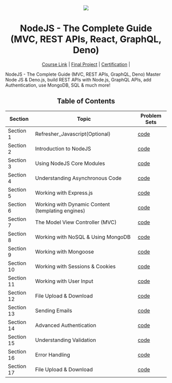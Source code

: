<div align=center>
    <img src="https://miro.medium.com/v2/resize:fit:720/format:webp/1*l2tlJsFNg2tH6QizegKkqA.png">
    <h1> NodeJS - The Complete Guide (MVC, REST APIs, React, GraphQL, Deno)
 </h1>
</div>


<div align=center>
    <a href="https://www.udemy.com/course/nodejs-express-mongodb-bootcamp/">Course Link</a> |
    <a href=" ">Final Project</a> |
    <a href=" ">Certification</a> |
</div>


NodeJS - The Complete Guide (MVC, REST APIs, GraphQL, Deno)
 Master Node JS & Deno.js, build REST APIs with Node.js, GraphQL APIs, add Authentication, use MongoDB, SQL & much more!

<div align="center">

## Table of Contents

|Section|Topic|Problem Sets|
|-----|-----------|----|
|Section 1 | Refresher_Javascript(Optional)  | [code](https://github.com/itsyuimorii/NodeJS---The-Complete-Guide--MVC--REST-APIs--GraphQL--Deno/tree/main/Section01_Refresher_Javascript(Optional))|
|Section 2 | Introduction to NodeJS  | [code]()|
|Section 3 | Using NodeJS Core Modules  | [code]()|
|Section 4 | Understanding Asynchronous Code  | [code]()|
|Section 5 | Working with Express.js  | [code]()|
|Section 6 | Working with Dynamic Content (templating engines)  | [code]()|
|Section 7 | The Model View Controller (MVC)  | [code]()|
|Section 8 | Working with NoSQL & Using MongoDB  | [code]()|
|Section 9 | Working with Mongoose  | [code]()|
|Section 10 | Working with Sessions & Cookies  | [code]()|
|Section 11 | Working with User Input  | [code]()|
|Section 12 | File Upload & Download  | [code]()|
|Section 13 | Sending Emails  | [code]()|
|Section 14 | Advanced Authentication  | [code]()|
|Section 15 | Understanding Validation  | [code]()|
|Section 16 | Error Handling  | [code]()|
|Section 17 | File Upload & Download  | [code]()||






<div align="left">





 
